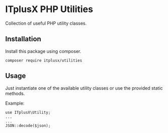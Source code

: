 # ITplusX PHP Utilities

Collection of useful PHP utility classes.


## Installation

Install this package using composer.

    composer require itplusx/utilities


## Usage

Just instantiate one of the available utility classes or use the provided static methods.

Example:

    use ITplusX\Utility;    
    ...
    ...
    JSON::decode($json);